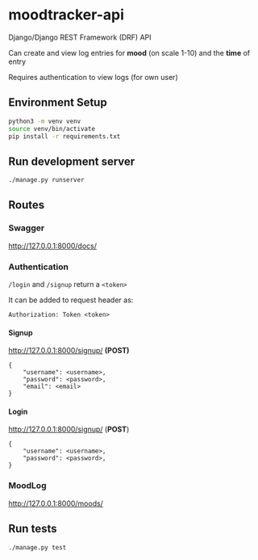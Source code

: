 # moodtracker-api

Django/Django REST Framework (DRF) API

Can create and view log entries for **mood** (on scale 1-10) and 
the **time** of entry

Requires authentication to view logs (for own user)

## Environment Setup
```bash
python3 -m venv venv
source venv/bin/activate
pip install -r requirements.txt
```

## Run development server
```bash
./manage.py runserver
```

## Routes

### Swagger
http://127.0.0.1:8000/docs/

### Authentication

`/login` and `/signup` return a `<token>`

It can be added to request header as: 

`Authorization: Token <token>`

#### Signup

http://127.0.0.1:8000/signup/ **(POST)**
```
{
    "username": <username>, 
    "password": <password>, 
    "email": <email>
}
```

#### Login

http://127.0.0.1:8000/signup/ (**POST**)
```
{
    "username": <username>, 
    "password": <password>, 
}
```

### MoodLog ###
http://127.0.0.1:8000/moods/

## Run tests
```bash
./manage.py test
```